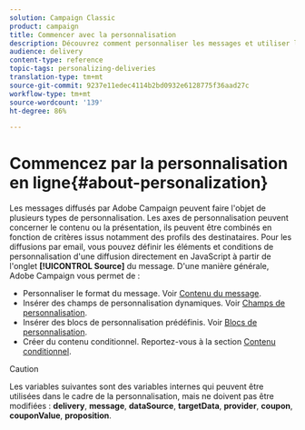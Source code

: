 ```yaml
---
solution: Campaign Classic
product: campaign
title: Commencer avec la personnalisation
description: Découvrez comment personnaliser les messages et utiliser le contenu conditionnel dans Campaign
audience: delivery
content-type: reference
topic-tags: personalizing-deliveries
translation-type: tm+mt
source-git-commit: 9237e11edec4114b2bd0932e6128775f36aad27c
workflow-type: tm+mt
source-wordcount: '139'
ht-degree: 86%

---
```



# Commencez par la personnalisation en ligne{#about-personalization}

Les messages diffusés par Adobe Campaign peuvent faire l&#39;objet de plusieurs types de personnalisation. Les axes de personnalisation peuvent concerner le contenu ou la présentation, ils peuvent être combinés en fonction de critères issus notamment des profils des destinataires. Pour les diffusions par email, vous pouvez définir les éléments et conditions de personnalisation d&#39;une diffusion directement en JavaScript à partir de l&#39;onglet **[!UICONTROL Source]** du message. D&#39;une manière générale, Adobe Campaign vous permet de :

* Personnaliser le format du message. Voir [Contenu du message](../../delivery/using/defining-the-email-content.md#message-content).
* Insérer des champs de personnalisation dynamiques. Voir [Champs de personnalisation](../../delivery/using/personalization-fields.md).
* Insérer des blocs de personnalisation prédéfinis. Voir [Blocs de personnalisation](../../delivery/using/personalization-blocks.md).
* Créer du contenu conditionnel. Reportez-vous à la section [Contenu conditionnel](../../delivery/using/conditional-content.md).

>[!CAUTION]
>
>Les variables suivantes sont des variables internes qui peuvent être utilisées dans le cadre de la personnalisation, mais ne doivent pas être modifiées : **delivery**, **message**, **dataSource**, **targetData**, **provider**, **coupon**, **couponValue**, **proposition**.
